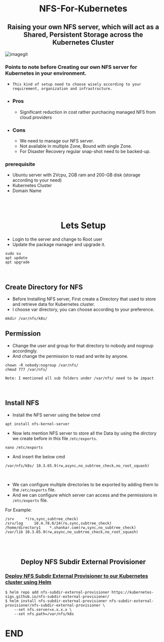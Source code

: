 <h1 align="center"> NFS-For-Kubernetes </h1>
<h2 align="center"> Raising your own NFS server, which will act as a Shared, Persistent Storage across the Kubernetes Cluster </h2>

![imagegit](https://github.com/shankar439/Images/assets/70714976/9ae712cd-457f-4507-8308-325ff27f6c0c)
### Points to note before Creating our own NFS server for Kubernetes in your environment.
  - `This kind of setup need to choose wisely according to your requirement, organization and infrastructure.`
  - ### Pros
    - Significant reduction in cost rather purchacing managed NFS from cloud providers
  - ### Cons
    - We need to manage our NFS server.
    - Not available in multiple Zone, Bound with single Zone.
    - For Disaster Recovery regular snap-shot need to be backed-up. 

### prerequisite
  - Ubuntu server with 2Vcpu, 2GB ram and 200-GB disk (storage according to your need)
  - Kubernetes Cluster 
  - Domain Name 

<br>
<br>

<h1 align="center">Lets Setup </h1>

- Login to the server and change to Root user
- Update the package manager and upgrade it.
```
sudo su
apt update
apt upgrade
```

<br>

## Create Directory for NFS

- Before Installing NFS server, First create a Directory that used to store and retrieve data for Kubernetes cluster.
- I choose var directory, you can choose according to your preference. 
```
mkdir /var/nfs/k8s/
```

## Permission

- Change the user and group for that directory to nobody and nogroup accordingly. 
- And change the permission to read and write by anyone.
```
chown -R nobody:nogroup /var/nfs/
chmod 777 /var/nfs/
```
`Note: I mentioned all sub folders under /var/nfs/ need to be impact`

<br>

## Install NFS

- Install the NFS server using the below cmd
```
apt install nfs-kernel-server
```

- Now lets mention NFS server to store all the Data by using the dirctory we create before in this file `/etc/exports`.
```
nano /etc/exports
```

- And insert the below cmd
```
/var/nfs/k8s/ 10.3.65.9(rw,async,no_subtree_check,no_root_squash)
```

<br>

- We can configure multiple directories to be exported by adding them to the `/etc/exports` file.
- And we can configure which server can access and the permissions in  `/etc/exports` file.

For Example:
```
/srv     *(ro,sync,subtree_check)
/srv/log     10.4.78.0/24(ro,sync,subtree_check)
/home/directory1    *.shankar.com(rw,sync,no_subtree_check)
/var/lib 10.3.65.9(rw,async,no_subtree_check,no_root_squash)
```

<br>
<br>

<h2 align="center"> Deploy NFS Subdir External Provisioner </h2>

### [Deploy NFS Subdir External Provisioner to our Kubernetes cluster using Helm](https://github.com/kubernetes-sigs/nfs-subdir-external-provisioner)


```console
$ helm repo add nfs-subdir-external-provisioner https://kubernetes-sigs.github.io/nfs-subdir-external-provisioner/
$ helm install nfs-subdir-external-provisioner nfs-subdir-external-provisioner/nfs-subdir-external-provisioner \
    --set nfs.server=x.x.x.x \
    --set nfs.path=/var/nfs/k8s
```



# END